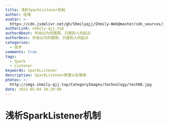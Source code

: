 ```yaml
---
title: 浅析SparkListener机制
author: 佳境
avatar: >-
  https://cdn.jsdelivr.net/gh/Shmilyqjj/Shmily-Web@master/cdn_sources/img/custom/avatar.jpg
authorLink: shmily-qjj.top
authorAbout: 你自以为的极限，只是别人的起点
authorDesc: 你自以为的极限，只是别人的起点
categories:
  - 技术
comments: true
tags:
  - Spark
  - Listener
keywords: SparkListener
description: SparkListener原理以及使用
photos: >-
  http://imgs.shmily-qjj.top/CategoryImages/technology/tech06.jpg
date: 2021-05-04 16:20:00
---
```

# 浅析SparkListener机制 

## 

## 




